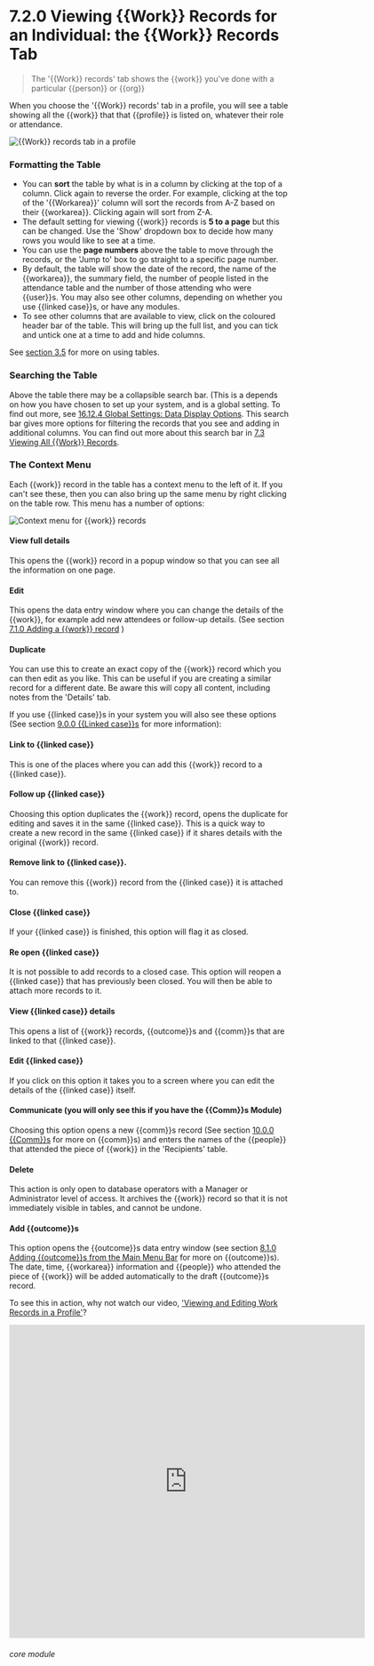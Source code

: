 # 7.2.0  <i class="fas fa-hammer"></i>  Viewing {{Work}} Records for an Individual: the {{Work}} Records Tab

> The '{{Work}} records' tab shows the {{work}} you've done with a particular {{person}} or {{org}}



When you choose the '{{Work}} records' tab in a profile, you will see a table showing all the {{work}} that that {{profile}} is listed on, whatever their role or attendance.

![{{Work}} records tab in a profile](49a.png)

### Formatting the Table

- You can **sort** the table by what is in a column by clicking at the top of a column. Click again to reverse the order. For example, clicking at the top of the '{{Workarea}}' column will sort the records from A-Z based on their {{workarea}}. Clicking again will sort from Z-A.
- The default setting for viewing {{work}} records is **5 to a page** but this can be changed. Use the 'Show' dropdown box to decide how many rows you would like to see at a time. 
- You can use the **page numbers** above the table to move through the records, or the 'Jump to' box to go straight to a specific page number.
- By default, the table will show the date of the record, the name of the {{workarea}}, the summary field, the number of people listed in the attendance table and the number of those attending who were {{user}}s. You may also see other columns, depending on whether you use {{linked case}}s, or have any modules. 
- To see other columns that are available to view, click on the coloured header bar of the table. This will bring up the full list, and you can tick and untick one at a time to add and hide columns.

See [section 3.5](/help/index/p/3.5.0) for more on using tables.

### Searching the Table

Above the table there may be a collapsible search bar. (This is a depends on how you have chosen to set up your system, and is a global setting. To find out more, see [16.12.4 Global Settings: Data Display Options](/help/index/p/16.12.4). This search bar gives more options for filtering the records that you see and adding in additional columns. You can find out more about this search bar in [7.3 Viewing All {{Work}} Records](/help/index/p/7.3.0).

### The Context Menu

Each {{work}} record in the table has a context menu to the left of it. If you can't see these, then you can also bring up the same menu by right clicking on the table row. This menu has a number of options:

![Context menu for {{work}} records](49b.png)

#### View full details
This opens the {{work}} record in a popup window so that you can see all the information on one page.
#### Edit
This opens the data entry window where you can change the details of the {{work}}, for example add new attendees or follow-up details. (See section [7.1.0  Adding a {{work}} record](/help/index//p/7.1.0) )
#### Duplicate
You can use this to create an exact copy of the {{work}} record which you can then edit as you like.  This can be useful if you are creating a similar record for a different date.  Be aware this will copy all content, including notes from the 'Details' tab.

If you use {{linked case}}s in your system you will also see these options (See section [9.0.0  {{Linked case}}s](/help/index//p/9.0.0) for more information):

#### Link to {{linked case}}
This is one of the places where you can add this {{work}} record to a {{linked case}}. 
#### Follow up {{linked case}}
Choosing this option duplicates the {{work}} record, opens the duplicate for editing and saves it in the same {{linked case}}. This is a quick way to create a new record in the same {{linked case}} if it shares details with the original {{work}} record. 
#### Remove link to {{linked case}}.
You can remove this {{work}} record from the {{linked case}} it is attached to.
#### Close {{linked case}}
If your {{linked case}} is finished, this option will flag it as closed.
#### Re open {{linked case}}
It is not possible to add records to a closed case. This option will reopen a {{linked case}} that has previously been closed. You will then be able to attach more records to it.
#### View {{linked case}} details
This opens a list of {{work}} records, {{outcome}}s and {{comm}}s that are linked to that {{linked case}}.
#### Edit {{linked case}}
If you click on this option it takes you to a screen where you can edit the details of the {{linked case}} itself.
#### Communicate (you will only see this if you have the {{Comm}}s Module)
Choosing this option opens a new {{comm}}s record (See section [10.0.0  {{Comm}}s](/help/index/p/10.0.0) for more on {{comm}}s) and enters the names of the {{people}} that attended the piece of {{work}} in the 'Recipients' table.
#### Delete
This action is only open to database operators with a Manager or Administrator level of access. It archives the {{work}} record so that it is not immediately visible in tables, and cannot be undone.
#### Add {{outcome}}s
This option opens the {{outcome}}s data entry window (see section [8.1.0  Adding {{outcome}}s from the Main Menu Bar](/help/index/p/8.1.0) for more on {{outcome}}s). The date, time, {{workarea}} information and {{people}} who attended the piece of {{work}} will be added automatically to the draft {{outcome}}s record. 

To see this in action, why not watch our video, ['Viewing and Editing Work Records in a Profile'](/help/index/p/51.4.4)?

<iframe src="https://player.vimeo.com/video/279240823" width="640" height="564" frameborder="0" allow="autoplay; fullscreen" allowfullscreen></iframe>


###### core module

